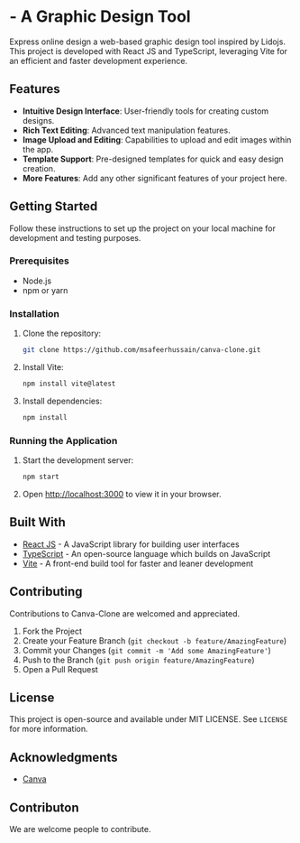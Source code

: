 # - A Graphic Design Tool

Express online design a web-based graphic design tool inspired by Lidojs. This project is developed with React JS and TypeScript, leveraging Vite for an efficient and faster development experience.

## Features

- **Intuitive Design Interface**: User-friendly tools for creating custom designs.
- **Rich Text Editing**: Advanced text manipulation features.
- **Image Upload and Editing**: Capabilities to upload and edit images within the app.
- **Template Support**: Pre-designed templates for quick and easy design creation.
- **More Features**: Add any other significant features of your project here.

## Getting Started

Follow these instructions to set up the project on your local machine for development and testing purposes.

### Prerequisites

- Node.js
- npm or yarn

### Installation

1. Clone the repository:
   ```bash
   git clone https://github.com/msafeerhussain/canva-clone.git
   ```
2. Install Vite:
   ```bash
   npm install vite@latest
   ```
3. Install dependencies:
   ```bash
   npm install
   ```

### Running the Application

1. Start the development server:
   ```bash
   npm start
   ```

2. Open [http://localhost:3000](http://localhost:3000) to view it in your browser.

## Built With

- [React JS](https://reactjs.org/) - A JavaScript library for building user interfaces
- [TypeScript](https://www.typescriptlang.org/) - An open-source language which builds on JavaScript
- [Vite](https://vitejs.dev/) - A front-end build tool for faster and leaner development

## Contributing

Contributions to Canva-Clone are welcomed and appreciated.

1. Fork the Project
2. Create your Feature Branch (`git checkout -b feature/AmazingFeature`)
3. Commit your Changes (`git commit -m 'Add some AmazingFeature'`)
4. Push to the Branch (`git push origin feature/AmazingFeature`)
5. Open a Pull Request

## License

This project is open-source and available under MIT LICENSE. See `LICENSE` for more information.


## Acknowledgments

- [Canva](https://www.canva.com/)


## Contributon
We are welcome people to contribute.
